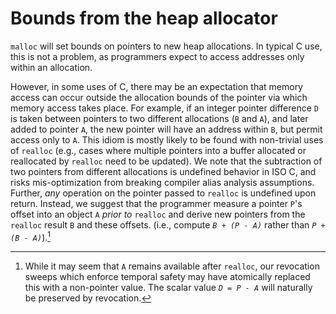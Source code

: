 # Bounds from the heap allocator

`malloc` will set bounds on pointers to new heap allocations.
In typical C use, this is not a problem, as programmers expect to access
addresses only within an allocation.

However, in some uses of C, there may be an expectation that memory access can
occur outside the allocation bounds of the pointer via which memory access
takes place.
For example, if an integer pointer difference `D` is taken between
pointers to two different allocations (`B` and `A`), and later
added to pointer `A`, the new pointer will have an address
within `B`, but permit access only to `A`.
This idiom is mostly likely to be found with non-trivial uses of `realloc` (e.g., cases where multiple pointers into a buffer allocated or reallocated by `realloc` need to be updated).
We note that the subtraction of two pointers from different
allocations is undefined behavior in ISO C, and risks mis-optimization from
breaking compiler alias analysis assumptions.
Further, *any* operation on the pointer passed to `realloc` is undefined upon
return.  Instead, we suggest that the programmer measure a pointer `P`'s
offset into an object `A` *prior to* `realloc` and derive new pointers
from the `realloc` result `B` and these offsets. (i.e., compute
*`B + (P - A)`* rather than
*`P + (B - A)`*).[^4]

[^4]: While it may seem that `A` remains available after `realloc`, our
revocation sweeps which enforce temporal safety may have atomically replaced
this with a non-pointer value.  The scalar value
*`D = P - A`* will naturally be preserved by revocation.
